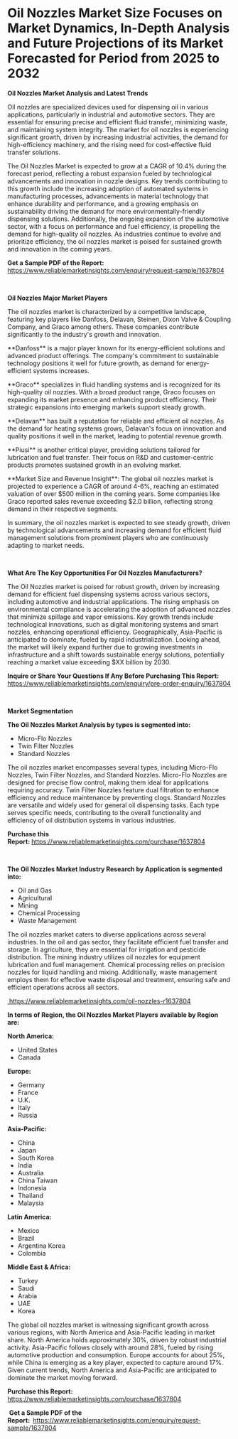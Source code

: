<p><h1>Oil Nozzles Market Size Focuses on Market Dynamics, In-Depth Analysis and Future Projections of its Market Forecasted for Period from 2025 to 2032</h1></p><p><strong>Oil Nozzles Market Analysis and Latest Trends</strong></p>
<p><p>Oil nozzles are specialized devices used for dispensing oil in various applications, particularly in industrial and automotive sectors. They are essential for ensuring precise and efficient fluid transfer, minimizing waste, and maintaining system integrity. The market for oil nozzles is experiencing significant growth, driven by increasing industrial activities, the demand for high-efficiency machinery, and the rising need for cost-effective fluid transfer solutions.</p><p>The Oil Nozzles Market is expected to grow at a CAGR of 10.4% during the forecast period, reflecting a robust expansion fueled by technological advancements and innovation in nozzle designs. Key trends contributing to this growth include the increasing adoption of automated systems in manufacturing processes, advancements in material technology that enhance durability and performance, and a growing emphasis on sustainability driving the demand for more environmentally-friendly dispensing solutions. Additionally, the ongoing expansion of the automotive sector, with a focus on performance and fuel efficiency, is propelling the demand for high-quality oil nozzles. As industries continue to evolve and prioritize efficiency, the oil nozzles market is poised for sustained growth and innovation in the coming years.</p></p>
<p><strong>Get a Sample PDF of the Report:&nbsp;</strong> <a href="https://www.reliablemarketinsights.com/enquiry/request-sample/1637804?utm_campaign=3567&utm_medium=2&utm_source=Github&utm_content=ia&utm_term=18042025&utm_id=oil-nozzles">https://www.reliablemarketinsights.com/enquiry/request-sample/1637804</a></p>
<p>&nbsp;</p>
<p><strong>Oil Nozzles Major Market Players</strong></p>
<p><p>The oil nozzles market is characterized by a competitive landscape, featuring key players like Danfoss, Delavan, Steinen, Dixon Valve & Coupling Company, and Graco among others. These companies contribute significantly to the industry's growth and innovation.</p><p>**Danfoss** is a major player known for its energy-efficient solutions and advanced product offerings. The company's commitment to sustainable technology positions it well for future growth, as demand for energy-efficient systems increases. </p><p>**Graco** specializes in fluid handling systems and is recognized for its high-quality oil nozzles. With a broad product range, Graco focuses on expanding its market presence and enhancing product efficiency. Their strategic expansions into emerging markets support steady growth.</p><p>**Delavan** has built a reputation for reliable and efficient oil nozzles. As the demand for heating systems grows, Delavan's focus on innovation and quality positions it well in the market, leading to potential revenue growth.</p><p>**Piusi** is another critical player, providing solutions tailored for lubrication and fuel transfer. Their focus on R&D and customer-centric products promotes sustained growth in an evolving market. </p><p>**Market Size and Revenue Insight**: The global oil nozzles market is projected to experience a CAGR of around 4-6%, reaching an estimated valuation of over $500 million in the coming years. Some companies like Graco reported sales revenue exceeding $2.0 billion, reflecting strong demand in their respective segments. </p><p>In summary, the oil nozzles market is expected to see steady growth, driven by technological advancements and increasing demand for efficient fluid management solutions from prominent players who are continuously adapting to market needs.</p></p>
<p>&nbsp;</p>
<p><strong>What Are The Key Opportunities For Oil Nozzles Manufacturers?</strong></p>
<p><p>The Oil Nozzles market is poised for robust growth, driven by increasing demand for efficient fuel dispensing systems across various sectors, including automotive and industrial applications. The rising emphasis on environmental compliance is accelerating the adoption of advanced nozzles that minimize spillage and vapor emissions. Key growth trends include technological innovations, such as digital monitoring systems and smart nozzles, enhancing operational efficiency. Geographically, Asia-Pacific is anticipated to dominate, fueled by rapid industrialization. Looking ahead, the market will likely expand further due to growing investments in infrastructure and a shift towards sustainable energy solutions, potentially reaching a market value exceeding $XX billion by 2030.</p></p>
<p><strong>Inquire or Share Your Questions If Any Before Purchasing This Report:</strong> <a href="https://www.reliablemarketinsights.com/enquiry/pre-order-enquiry/1637804?utm_campaign=3567&utm_medium=2&utm_source=Github&utm_content=ia&utm_term=18042025&utm_id=oil-nozzles">https://www.reliablemarketinsights.com/enquiry/pre-order-enquiry/1637804</a></p>
<p>&nbsp;</p>
<p><strong>Market Segmentation</strong></p>
<p><strong>The Oil Nozzles Market Analysis by types is segmented into:</strong></p>
<p><ul><li>Micro-Flo Nozzles</li><li>Twin Filter Nozzles</li><li>Standard Nozzles</li></ul></p>
<p><p>The oil nozzles market encompasses several types, including Micro-Flo Nozzles, Twin Filter Nozzles, and Standard Nozzles. Micro-Flo Nozzles are designed for precise flow control, making them ideal for applications requiring accuracy. Twin Filter Nozzles feature dual filtration to enhance efficiency and reduce maintenance by preventing clogs. Standard Nozzles are versatile and widely used for general oil dispensing tasks. Each type serves specific needs, contributing to the overall functionality and efficiency of oil distribution systems in various industries.</p></p>
<p><strong>Purchase this Report:&nbsp;</strong><a href="https://www.reliablemarketinsights.com/purchase/1637804?utm_campaign=3567&utm_medium=2&utm_source=Github&utm_content=ia&utm_term=18042025&utm_id=oil-nozzles">https://www.reliablemarketinsights.com/purchase/1637804</a></p>
<p>&nbsp;</p>
<p><strong>The Oil Nozzles Market Industry Research by Application is segmented into:</strong></p>
<p><ul><li>Oil and Gas</li><li>Agricultural</li><li>Mining</li><li>Chemical Processing</li><li>Waste Management</li></ul></p>
<p><p>The oil nozzles market caters to diverse applications across several industries. In the oil and gas sector, they facilitate efficient fuel transfer and storage. In agriculture, they are essential for irrigation and pesticide distribution. The mining industry utilizes oil nozzles for equipment lubrication and fuel management. Chemical processing relies on precision nozzles for liquid handling and mixing. Additionally, waste management employs them for effective waste disposal and treatment, ensuring safe and efficient operations across all sectors.</p></p>
<p><a href="https://www.reliablemarketinsights.com/oil-nozzles-r1637804?utm_campaign=3567&utm_medium=2&utm_source=Github&utm_content=ia&utm_term=18042025&utm_id=oil-nozzles">&nbsp;https://www.reliablemarketinsights.com/oil-nozzles-r1637804</a></p>
<p><strong>In terms of Region, the Oil Nozzles Market Players available by Region are:</strong></p>
<p>
    <p> <strong> North America: </strong>
        <ul>
            <li>United States</li>
            <li>Canada</li>
        </ul>
        </p> 
    <p> <strong> Europe: </strong>
        <ul>
            <li>Germany</li>
            <li>France</li>
            <li>U.K.</li>
            <li>Italy</li>
            <li>Russia</li>
        </ul>
        </p> 
    <p> <strong> Asia-Pacific: </strong>
        <ul>
            <li>China</li>
            <li>Japan</li>
            <li>South Korea</li>
            <li>India</li>
            <li>Australia</li>
            <li>China Taiwan</li>
            <li>Indonesia</li>
            <li>Thailand</li>
            <li>Malaysia</li>
        </ul>
        </p> 
    <p> <strong> Latin America: </strong>
        <ul>
            <li>Mexico</li>
            <li>Brazil</li>
            <li>Argentina Korea</li>
            <li>Colombia</li>
        </ul>
        </p> 
    <p> <strong> Middle East & Africa: </strong>
        <ul>
            <li>Turkey</li>
            <li>Saudi</li>
            <li>Arabia</li>
            <li>UAE</li>
            <li>Korea</li>
        </ul>
    </p>
    </p>
<p><p>The global oil nozzles market is witnessing significant growth across various regions, with North America and Asia-Pacific leading in market share. North America holds approximately 30%, driven by robust industrial activity. Asia-Pacific follows closely with around 28%, fueled by rising automotive production and consumption. Europe accounts for about 25%, while China is emerging as a key player, expected to capture around 17%. Given current trends, North America and Asia-Pacific are anticipated to dominate the market moving forward.</p></p>
<p><strong>Purchase this Report: </strong><a href="https://www.reliablemarketinsights.com/purchase/1637804?utm_campaign=3567&utm_medium=2&utm_source=Github&utm_content=ia&utm_term=18042025&utm_id=oil-nozzles">https://www.reliablemarketinsights.com/purchase/1637804</a></p>
<p>&nbsp;<strong>Get a Sample PDF of the Report:&nbsp;&nbsp;</strong><a href="https://www.reliablemarketinsights.com/enquiry/request-sample/1637804?utm_campaign=3567&utm_medium=2&utm_source=Github&utm_content=ia&utm_term=18042025&utm_id=oil-nozzles">https://www.reliablemarketinsights.com/enquiry/request-sample/1637804</a></p>
<p><strong></strong></p>
<p><p></p><p></p><p></p></p>